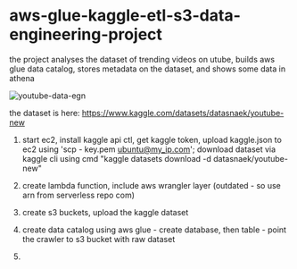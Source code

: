 # aws-glue-kaggle-etl-s3-data-engineering-project

the project analyses the dataset of trending videos on utube, builds aws glue data catalog, stores metadata on the dataset, and shows some data in athena


![youtube-data-egn](https://github.com/erjan/aws-glue-kaggle-etl-s3-data-engineering-project/assets/4441068/9ab42b9a-cc18-488e-96d2-c5f0de0d3a04)

the dataset is here: https://www.kaggle.com/datasets/datasnaek/youtube-new

1. start ec2, install kaggle api ctl, get kaggle token, upload kaggle.json to ec2 using 'scp - key.pem ubuntu@my_ip.com'; download dataset via kaggle cli using cmd "kaggle datasets download -d datasnaek/youtube-new"

2. create lambda function, include aws wrangler layer (outdated - so use arn from serverless repo com)
3. create s3 buckets, upload the kaggle dataset
4. create data catalog using aws glue - create database, then table - point the crawler to s3 bucket with raw dataset
5. 

